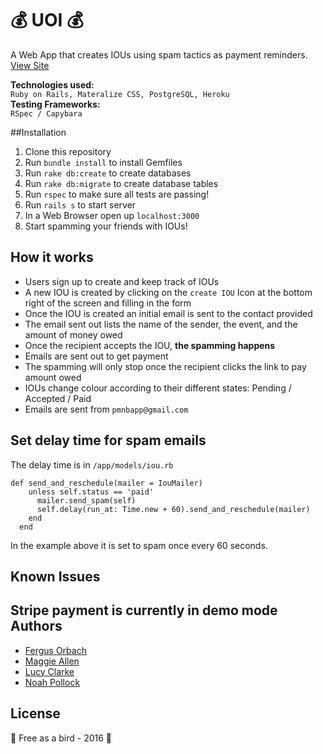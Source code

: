 :moneybag: UOI :moneybag:
======
A Web App that creates IOUs using spam tactics as payment reminders. [View Site](https://uoi.herokuapp.com/)

**Technologies used:**
<br>
`Ruby on Rails, Materalize CSS, PostgreSQL, Heroku`
<br>
**Testing Frameworks:**
<br>
`RSpec / Capybara`

##Installation
1. Clone this repository
2. Run `bundle install` to install Gemfiles
3. Run `rake db:create` to create databases
4. Run `rake db:migrate` to create database tables
5. Run `rspec` to make sure all tests are passing! 
5. Run `rails s` to start server
6. In a Web Browser open up `localhost:3000`
7. Start spamming your friends with IOUs!

## How it works
- Users sign up to create and keep track of IOUs 
- A new IOU is created by clicking on the `create IOU` Icon at the bottom right of the screen and filling in the form
- Once the IOU is created an initial email is sent to the contact provided
- The email sent out lists the name of the sender, the event, and the amount of money owed
- Once the recipient accepts the IOU, **the spamming happens**
- Emails are sent out to get payment
- The spamming will only stop once the recipient clicks the link to pay amount owed
- IOUs change colour according to their different states: Pending / Accepted / Paid
- Emails are sent from `pmnbapp@gmail.com`

## Set delay time for spam emails
The delay time is in `/app/models/iou.rb` 

```
def send_and_reschedule(mailer = IouMailer)
    unless self.status == 'paid'
      mailer.send_spam(self)
      self.delay(run_at: Time.new + 60).send_and_reschedule(mailer)
    end
  end
```

In the example above it is set to spam once every 60 seconds.

## Known Issues
Stripe payment is currently in demo mode
Authors
-------
 - [Fergus Orbach](https://github.com/gerauf)
 - [Maggie Allen](https://github.com/pixelandpage)
 - [Lucy Clarke](https://github.com/llcclarke)
 - [Noah Pollock](https//github.com/knowerlittle)

License
-------
:hatching_chick: Free as a bird - 2016 :hatched_chick:
